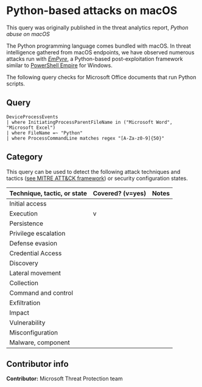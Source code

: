 # Python-based attacks on macOS

This query was originally published in the threat analytics report, *Python abuse on macOS*

The Python programming language comes bundled with macOS. In threat intelligence gathered from macOS endpoints, we have observed numerous attacks run with *[EmPyre](https://github.com/EmpireProject/EmPyre)*, a Python-based post-exploitation framework similar to [PowerShell Empire](https://www.powershellempire.com/) for Windows.

The following query checks for Microsoft Office documents that run Python scripts.

## Query

```Kusto
DeviceProcessEvents
| where InitiatingProcessParentFileName in ("Microsoft Word", "Microsoft Excel")
| where FileName =~ "Python"
| where ProcessCommandLine matches regex "[A-Za-z0-9]{50}"
```

## Category

This query can be used to detect the following attack techniques and tactics ([see MITRE ATT&CK framework](https://attack.mitre.org/)) or security configuration states.

| Technique, tactic, or state | Covered? (v=yes) | Notes |
|-|-|-|
| Initial access |  |  |
| Execution | v |  |
| Persistence |  |  |
| Privilege escalation |  |  |
| Defense evasion |  |  |
| Credential Access |  |  |
| Discovery |  |  |
| Lateral movement |  |  |
| Collection |  |  |
| Command and control |  |  |
| Exfiltration |  |  |
| Impact |  |  |
| Vulnerability |  |  |
| Misconfiguration |  |  |
| Malware, component |  |  |

## Contributor info

**Contributor:** Microsoft Threat Protection team

